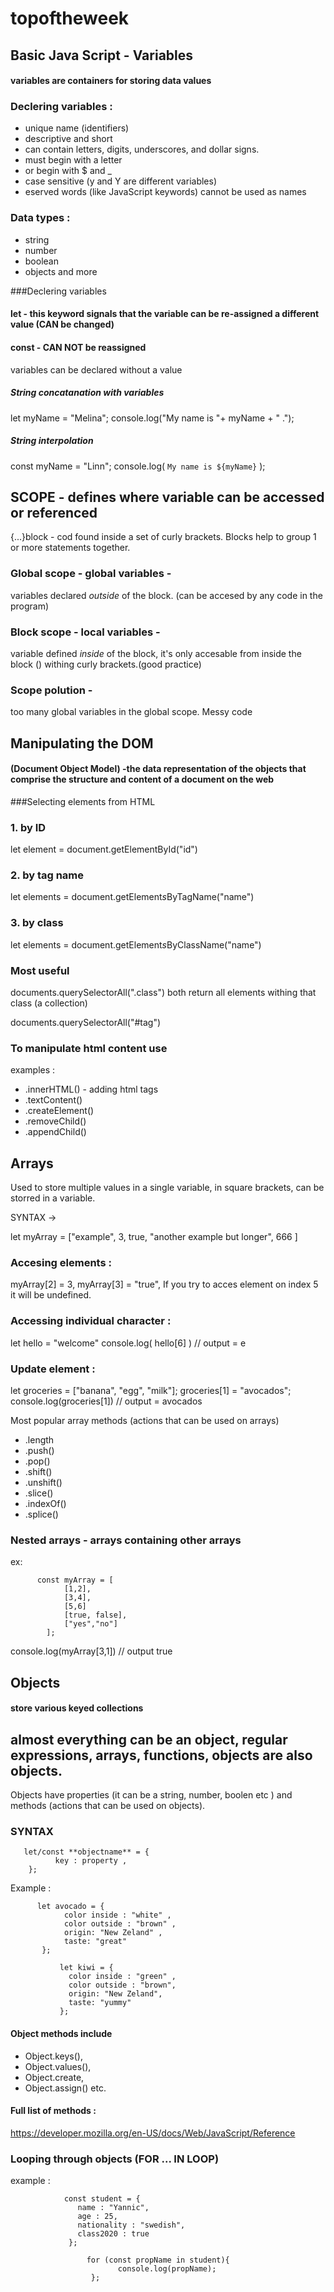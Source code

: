 # topoftheweek 



## Basic Java Script - Variables
#### variables are containers for storing data values

### Declering variables : 
- unique name (identifiers)
- descriptive and short
- can contain letters, digits, underscores, and dollar signs.
- must begin with a letter
- or begin with $ and _ 
- case sensitive (y and Y are different variables)
- eserved words (like JavaScript keywords) cannot be used as names

### Data types :
- string
- number 
- boolean
- objects and more

###Declering variables 
#### let - this keyword signals that the variable can be re-assigned a different value (CAN be changed)
#### const - CAN NOT be reassigned 
variables can be declared without a value

##### String concatanation with variables 
let myName = "Melina";
console.log("My name is "+ myName + " .");

##### String interpolation 
const myName = "Linn";
console.log( ` My name is ${myName} ` );


## SCOPE - defines where variable can be accessed or referenced

{...}block - cod found inside a set of curly brackets. Blocks help to group 1 or more statements together. 
### Global scope - global variables - 
variables declared *outside* of the block. (can be accesed by any code in the program)

### Block scope - local variables - 
variable defined *inside* of the block, it's only accesable from inside the block () withing curly brackets.(good practice)

### Scope polution -
too many global variables in the global scope. Messy code



## Manipulating the DOM 
#### (Document Object Model) -the data representation of the objects that comprise the structure and content of a document on the web

###Selecting elements from HTML 

### 1. by ID
let element = document.getElementById("id")

### 2. by tag name
let elements = document.getElement*s*ByTagName("name")

### 3. by class 
let elements = document.getElement*s*ByClassName("name")

### Most useful 
documents.querySelectorAll(".class")
both return all elements withing that class (a collection)

documents.querySelectorAll("#tag")

### To manipulate html content use 
examples :

- .innerHTML() - adding html tags
- .textContent() 
- .createElement()
- .removeChild()
- .appendChild()





## Arrays
Used to store multiple values in a single variable, in square brackets, can be storred in a variable.


SYNTAX ->

let myArray = ["example", 3, true, "another example but longer", 666 ]

### Accesing elements : 

myArray[2] = 3,
myArray[3] = "true",
If you try to acces element on index 5 it will be undefined.

### Accessing individual character :
let hello = "welcome"
console.log( hello[6] ) // output = e

### Update element : 

let groceries = ["banana", "egg", "milk"];
groceries[1] = "avocados";
console.log(groceries[1])  // output = avocados
     
Most popular array methods (actions that can be used on arrays)
- .length
- .push()
- .pop()
- .shift()
- .unshift()
- .slice()
- .indexOf()
- .splice()

### Nested arrays - arrays containing other arrays 
ex:

          const myArray = [
                [1,2],
                [3,4],
                [5,6]
                [true, false],
                ["yes","no"]
            ];

console.log(myArray[3,1])  // output true


## Objects
#### store various keyed collections
almost everything can be an object, regular expressions, arrays, functions, objects are also objects. 
- 

Objects have properties (it can be a string, number, boolen etc ) and methods (actions that can be used on objects).

### SYNTAX 
       let/const **objectname** = { 
              key : property ,
        };

Example :

          let avocado = {
                color inside : "white" ,
                color outside : "brown" ,
                origin: "New Zeland" ,
                taste: "great"
           };

               let kiwi = {
                 color inside : "green" ,
                 color outside : "brown",
                 origin: "New Zeland",
                 taste: "yummy"
               };

#### Object methods include 
- Object.keys(), 
- Object.values(), 
- Object.create, 
- Object.assign() etc.

#### Full list of methods :
https://developer.mozilla.org/en-US/docs/Web/JavaScript/Reference


### Looping through objects (FOR ... IN LOOP)
example : 

                const student = {
                   name : "Yannic",
                   age : 25,
                   nationality : "swedish",
                   class2020 : true
                 };
 
                     for (const propName in student){
                            console.log(propName);
                      };
 
 
 
 
 
 
 
 
 
 
 
 
 
 
 
 
 
